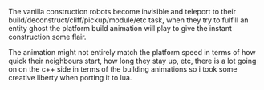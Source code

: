 The vanilla construction robots become invisible and teleport to their build/deconstruct/cliff/pickup/module/etc task,
when they try to fulfill an entity ghost the platform build animation will play to give the instant construction some flair.

The animation might not entirely match the platform speed in terms of how quick their neighbours start, how long they stay up, etc,
there is a lot going on on the c++ side in terms of the building animations so i took some creative liberty when porting it to lua.
